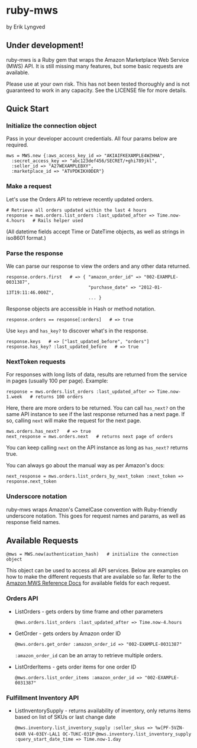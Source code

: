 ruby-mws
========

by Erik Lyngved

Under development!
------------------

ruby-mws is a Ruby gem that wraps the Amazon Marketplace Web Service (MWS) API. It is still missing many features, but some basic requests are available.

Please use at your own risk. This has not been tested thoroughly and is not guaranteed to work in any capacity. See the LICENSE file for more details.

Quick Start
-----------

### Initialize the connection object

Pass in your developer account credentials. All four params below are required.

    mws = MWS.new {:aws_access_key_id => "AKIAIFKEXAMPLE4WZHHA",
      :secret_access_key => "abc123def456/SECRET/+ghi789jkl",
      :seller_id => "A27WEXAMPLEBXY",
      :marketplace_id => "ATVPDKIKX0DER"}

### Make a request

Let's use the Orders API to retrieve recently updated orders.

    # Retrieve all orders updated within the last 4 hours
    response = mws.orders.list_orders :last_updated_after => Time.now-4.hours   # Rails helper used

(All datetime fields accept Time or DateTime objects, as well as strings in iso8601 format.)

### Parse the response

We can parse our response to view the orders and any other data returned.

    response.orders.first   # => { "amazon_order_id" => "002-EXAMPLE-0031387",
                                   "purchase_date" => "2012-01-13T19:11:46.000Z",
                                   ... }

Response objects are accessible in Hash or method notation.

    response.orders == response[:orders]   # => true

Use `keys` and `has_key?` to discover what's in the response.

    response.keys   # => ["last_updated_before", "orders"]
    response.has_key? :last_updated_before   # => true

### NextToken requests

For responses with long lists of data, results are returned from the service in pages (usually 100 per page). Example:

    response = mws.orders.list_orders :last_updated_after => Time.now-1.week   # returns 100 orders

Here, there are more orders to be returned. You can call `has_next?` on the same API instance to see if the last response returned has a next page. If so, calling `next` will make the request for the next page.

    mws.orders.has_next?   # => true
    next_response = mws.orders.next   # returns next page of orders

You can keep calling `next` on the API instance as long as `has_next?` returns true.

You can always go about the manual way as per Amazon's docs:

    next_response = mws.orders.list_orders_by_next_token :next_token => response.next_token

### Underscore notation

ruby-mws wraps Amazon's CamelCase convention with Ruby-friendly underscore notation. This goes for request names and params, as well as response field names.

Available Requests
------------------

    @mws = MWS.new(authentication_hash)   # initialize the connection object

This object can be used to access all API services. Below are examples on how to make the different requests that are available so far. Refer to the [Amazon MWS Reference Docs](https://developer.amazonservices.com/) for available fields for each request.

### Orders API

* ListOrders - gets orders by time frame and other parameters

    `@mws.orders.list_orders :last_updated_after => Time.now-4.hours`

* GetOrder - gets orders by Amazon order ID

    `@mws.orders.get_order :amazon_order_id => "002-EXAMPLE-0031387"`

    `:amazon_order_id` can be an array to retrieve multiple orders.

* ListOrderItems - gets order items for one order ID

    `@mws.orders.list_order_items :amazon_order_id => "002-EXAMPLE-0031387"`

### Fulfillment Inventory API

* ListInventorySupply - returns availability of inventory, only returns items based on list of SKUs or last change date

    `@mws.inventory.list_inventory_supply :seller_skus => %w[PF-5VZN-04XR V4-03EY-LAL1 OC-TUKC-031P`
    `@mws.inventory.list_inventory_supply :query_start_date_time => Time.now-1.day`